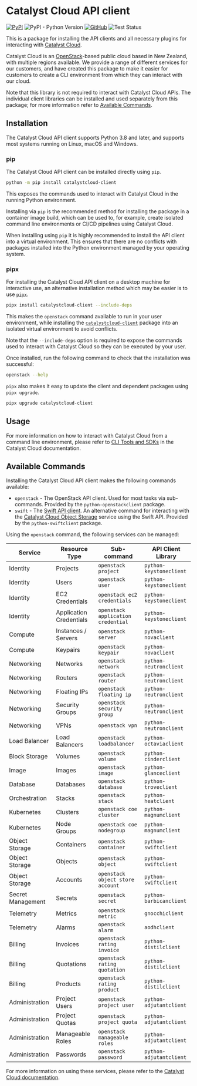 # Catalyst Cloud API client

[![PyPI](https://img.shields.io/pypi/v/catalystcloud-client)](https://pypi.org/project/catalystcloud-client) ![PyPI - Python Version](https://img.shields.io/pypi/pyversions/catalystcloud-client) [![GitHub](https://img.shields.io/github/license/catalyst-cloud/catalystcloud-client)](https://github.com/catalyst-cloud/catalystcloud-client/blob/main/LICENSE) ![Test Status](https://img.shields.io/github/actions/workflow/status/catalyst-cloud/catalystcloud-client/test.yml?label=tests)

This is a package for installing the API clients and all necessary
plugins for interacting with [Catalyst Cloud](https://catalystcloud.nz).

Catalyst Cloud is an [OpenStack](https://openstack.org)-based public cloud
based in New Zealand, with multiple regions available.
We provide a range of different services for our customers, and have created
this package to make it easier for customers to create a CLI environment
from which they can interact with our cloud.

Note that this library is not required to interact with Catalyst Cloud APIs.
The individual client libraries can be installed and used separately from
this package; for more information refer to [Available Commands](#available-commands).

## Installation

The Catalyst Cloud API client supports Python 3.8 and later,
and supports most systems running on Linux, macOS and Windows.

### pip

The Catalyst Cloud API client can be installed directly using `pip`.

```bash
python -m pip install catalystcloud-client
```

This exposes the commands used to interact with Catalyst Cloud
in the running Python environment.

Installing via `pip` is the recommended method for installing the package in
a container image build, which can be used to, for example, create isolated
command line environments or CI/CD pipelines using Catalyst Cloud.

When installing using `pip` it is highly recommended to install the API client
into a virtual environment.
This ensures that there are no conflicts with packages installed into the
Python environment managed by your operating system.

### pipx

For installing the Catalyst Cloud API client on a desktop machine for interactive use,
an alternative installation method which may be easier is to use [`pipx`](https://pipx.pypa.io).

```bash
pipx install catalystcloud-client --include-deps
```

This makes the `openstack` command available to run in your user environment,
while installing the [`catalystcloud-client`](https://pypi.org/project/catalystcloud-client)
package into an isolated virtual environment to avoid conflicts.

Note that the `--include-deps` option is required to expose the commands
used to interact with Catalyst Cloud so they can be executed by your user.

Once installed, run the following command to check that the installation was successful:

```bash
openstack --help
```

`pipx` also makes it easy to update the client and dependent packages
using `pipx upgrade`.

```bash
pipx upgrade catalystcloud-client
```

## Usage

For more information on how to interact with Catalyst Cloud from a command line
environment, please refer to [CLI Tools and SDKs](https://docs.catalystcloud.nz/sdks-and-toolkits.html)
in the Catalyst Cloud documentation.

## Available Commands

Installing the Catalyst Cloud API client makes the following commands available:

* `openstack` - The OpenStack API client. Used for most tasks via sub-commands.
  Provided by the `python-openstackclient` package.
* `swift` - The [Swift API client](https://docs.openstack.org/python-swiftclient/latest/cli/index.html).
  An alternative command for interacting with the
  [Catalyst Cloud Object Storage](https://docs.catalystcloud.nz/object-storage.html)
  service using the Swift API. Provided by the `python-swiftclient` package.

Using the `openstack` command, the following services can be managed:

| Service           | Resource Type           | Sub-command                        | API Client Library      |
|-------------------|-------------------------|------------------------------------|-------------------------|
| Identity          | Projects                | `openstack project`                | `python-keystoneclient` |
| Identity          | Users                   | `openstack user`                   | `python-keystoneclient` |
| Identity          | EC2 Credentials         | `openstack ec2 credentials`        | `python-keystoneclient` |
| Identity          | Application Credentials | `openstack application credential` | `python-keystoneclient` |
| Compute           | Instances / Servers     | `openstack server`                 | `python-novaclient`     |
| Compute           | Keypairs                | `openstack keypair`                | `python-novaclient`     |
| Networking        | Networks                | `openstack network`                | `python-neutronclient`  |
| Networking        | Routers                 | `openstack router`                 | `python-neutronclient`  |
| Networking        | Floating IPs            | `openstack floating ip`            | `python-neutronclient`  |
| Networking        | Security Groups         | `openstack security group`         | `python-neutronclient`  |
| Networking        | VPNs                    | `openstack vpn`                    | `python-neutronclient`  |
| Load Balancer     | Load Balancers          | `openstack loadbalancer`           | `python-octaviaclient`  |
| Block Storage     | Volumes                 | `openstack volume`                 | `python-cinderclient`   |
| Image             | Images                  | `openstack image`                  | `python-glanceclient`   |
| Database          | Databases               | `openstack database`               | `python-troveclient`    |
| Orchestration     | Stacks                  | `openstack stack`                  | `python-heatclient`     |
| Kubernetes        | Clusters                | `openstack coe cluster`            | `python-magnumclient`   |
| Kubernetes        | Node Groups             | `openstack coe nodegroup`          | `python-magnumclient`   |
| Object Storage    | Containers              | `openstack container`              | `python-swiftclient`    |
| Object Storage    | Objects                 | `openstack object`                 | `python-swiftclient`    |
| Object Storage    | Accounts                | `openstack object store account`   | `python-swiftclient`    |
| Secret Management | Secrets                 | `openstack secret`                 | `python-barbicanclient` |
| Telemetry         | Metrics                 | `openstack metric`                 | `gnocchiclient`         |
| Telemetry         | Alarms                  | `openstack alarm`                  | `aodhclient`            |
| Billing           | Invoices                | `openstack rating invoice`         | `python-distilclient`   |
| Billing           | Quotations              | `openstack rating quotation`       | `python-distilclient`   |
| Billing           | Products                | `openstack rating product`         | `python-distilclient`   |
| Administration    | Project Users           | `openstack project user`           | `python-adjutantclient` |
| Administration    | Project Quotas          | `openstack project quota`          | `python-adjutantclient` |
| Administration    | Manageable Roles        | `openstack manageable roles`       | `python-adjutantclient` |
| Administration    | Passwords               | `openstack password`               | `python-adjutantclient` |

For more information on using these services, please refer to the
[Catalyst Cloud documentation](https://docs.catalystcloud.nz).
